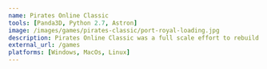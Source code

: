 ```yaml
---
name: Pirates Online Classic
tools: [Panda3D, Python 2.7, Astron]
image: /images/games/pirates-classic/port-royal-loading.jpg
description: Pirates Online Classic was a full scale effort to rebuild the 2007 version of the defunct Disney MMO "Pirates of the Caribbean Online" using the latest version of the Panda3D game engine and Astron server.
external_url: /games
platforms: [Windows, MacOs, Linux]
---
```

